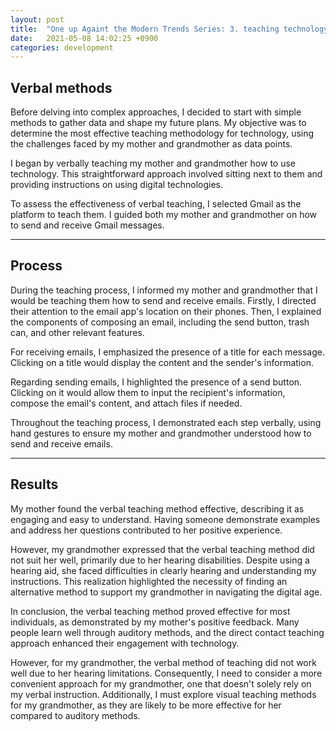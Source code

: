 ```yaml
---
layout: post
title:  "One up Againt the Modern Trends Series: 3. teaching technology to my mom and grandmother verbally"
date:   2021-05-08 14:02:25 +0900
categories: development 
---
```


## Verbal methods

Before delving into complex approaches, I decided to start with simple methods to gather data and shape my future plans. My objective was to determine the most effective teaching methodology for technology, using the challenges faced by my mother and grandmother as data points.

I began by verbally teaching my mother and grandmother how to use technology. This straightforward approach involved sitting next to them and providing instructions on using digital technologies.

To assess the effectiveness of verbal teaching, I selected Gmail as the platform to teach them. I guided both my mother and grandmother on how to send and receive Gmail messages.

---

## Process

During the teaching process, I informed my mother and grandmother that I would be teaching them how to send and receive emails. Firstly, I directed their attention to the email app's location on their phones. Then, I explained the components of composing an email, including the send button, trash can, and other relevant features.

For receiving emails, I emphasized the presence of a title for each message. Clicking on a title would display the content and the sender's information.

Regarding sending emails, I highlighted the presence of a send button. Clicking on it would allow them to input the recipient's information, compose the email's content, and attach files if needed.

Throughout the teaching process, I demonstrated each step verbally, using hand gestures to ensure my mother and grandmother understood how to send and receive emails.

---

## Results

My mother found the verbal teaching method effective, describing it as engaging and easy to understand. Having someone demonstrate examples and address her questions contributed to her positive experience.

However, my grandmother expressed that the verbal teaching method did not suit her well, primarily due to her hearing disabilities. Despite using a hearing aid, she faced difficulties in clearly hearing and understanding my instructions. This realization highlighted the necessity of finding an alternative method to support my grandmother in navigating the digital age.

In conclusion, the verbal teaching method proved effective for most individuals, as demonstrated by my mother's positive feedback. Many people learn well through auditory methods, and the direct contact teaching approach enhanced their engagement with technology.

However, for my grandmother, the verbal method of teaching did not work well due to her hearing limitations. Consequently, I need to consider a more convenient approach for my grandmother, one that doesn't solely rely on my verbal instruction. Additionally, I must explore visual teaching methods for my grandmother, as they are likely to be more effective for her compared to auditory methods.
